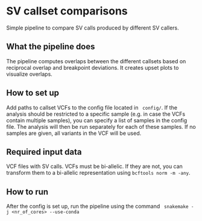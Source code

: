 # SV callset comparisons

Simple pipeline to compare SV calls produced by different SV callers. 

## What the pipeline does

The pipeline computes overlaps between the different callsets based on reciprocal overlap and breakpoint deviations. It creates upset plots to visualize overlaps.

## How to set up

Add paths to callset VCFs to the config file located in `` config/``. If the analysis should be restricted to a specific sample (e.g. in case the VCFs contain multiple samples), you can specify a list of samples in the config file. The analysis will then be run separately for each of these samples. If no samples are given, all variants in the VCF will be used.


## Required input data

VCF files with SV calls. VCFs must be bi-allelic. If they are not, you can transform them to a bi-allelic representation using `` bcftools norm -m -any ``.

## How to run

After the config is set up, run the pipeline using the command `` snakemake -j <nr_of_cores> --use-conda``
